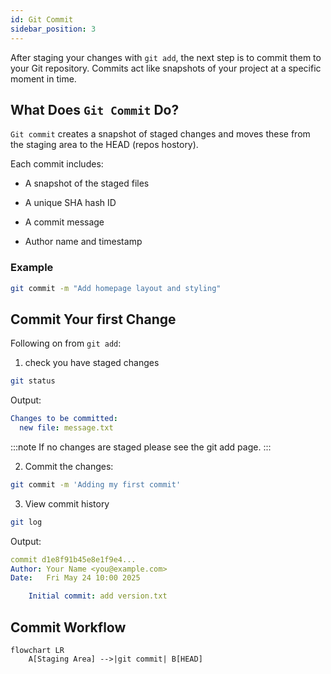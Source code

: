 ```yaml
---
id: Git Commit
sidebar_position: 3
---
```


After staging your changes with `git add`, the next step is to commit them to your Git repository. Commits act like snapshots of your project at a specific moment in time.

## What Does `Git Commit` Do?

`Git commit` creates a snapshot of staged changes and moves these from the staging area to the HEAD (repos hostory).

Each commit includes:

* A snapshot of the staged files

* A unique SHA hash ID

* A commit message

* Author name and timestamp

### Example
```bash
git commit -m "Add homepage layout and styling"
```


## Commit Your first Change

Following on from `git add`:

1. check you have staged changes
```bash
git status
```

Output:
```yaml
Changes to be committed:
  new file: message.txt
```

:::note
If no changes are staged please see the git add page.
:::

2. Commit the changes:
```bash
git commit -m 'Adding my first commit'
```

3. View commit history
```bash
git log
```

Output:
```yaml
commit d1e8f91b45e8e1f9e4...
Author: Your Name <you@example.com>
Date:   Fri May 24 10:00 2025

    Initial commit: add version.txt
```

## Commit Workflow

```mermaid
flowchart LR
    A[Staging Area] -->|git commit| B[HEAD]
```
